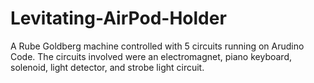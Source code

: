 # Levitating-AirPod-Holder
A Rube Goldberg machine controlled with 5 circuits running on Arudino Code. The circuits involved were an electromagnet, piano keyboard, solenoid, light detector, and strobe light circuit.
